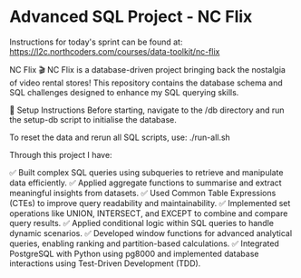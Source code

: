 # Advanced SQL Project - NC Flix

Instructions for today's sprint can be found at: https://l2c.northcoders.com/courses/data-toolkit/nc-flix

NC Flix 🎬
NC Flix is a database-driven project bringing back the nostalgia of video rental stores! This repository contains the database schema and SQL challenges designed to enhance my SQL querying skills.

📌 Setup Instructions
Before starting, navigate to the /db directory and run the setup-db script to initialise the database.

To reset the data and rerun all SQL scripts, use:
./run-all.sh

Through this project I have:

✅ Built complex SQL queries using subqueries to retrieve and manipulate data efficiently.
✅ Applied aggregate functions to summarise and extract meaningful insights from datasets.
✅ Used Common Table Expressions (CTEs) to improve query readability and maintainability.
✅ Implemented set operations like UNION, INTERSECT, and EXCEPT to combine and compare query results.
✅ Applied conditional logic within SQL queries to handle dynamic scenarios.
✅ Developed window functions for advanced analytical queries, enabling ranking and partition-based calculations.
✅ Integrated PostgreSQL with Python using pg8000 and implemented database interactions using Test-Driven Development (TDD).

